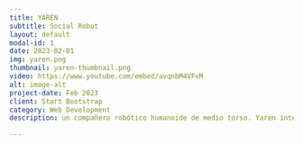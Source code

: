 ```yaml
---
title: YAREN
subtitle: Social Robot
layout: default
modal-id: 1
date: 2023-02-01
img: yaren.png
thumbnail: yaren-thumbnail.png
video: https://www.youtube.com/embed/avqnbM4VFvM
alt: image-alt
project-date: Feb 2023
client: Start Bootstrap
category: Web Development
description: un compañero robótico humanoide de medio torso. Yaren interactúa con el infante mediante una infinidad de movimientos. Empatiza con él a través de una serie de expresiones, pudiendo imitar su estado de ánimo actual . Le presenta al infante varias rutinas para que él o ella imite y se mantenga activo. Y viceversa, pues reconoce movimientos del niño y los replica.

---
```

